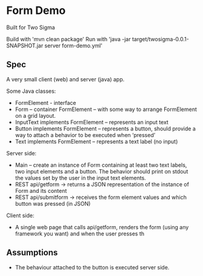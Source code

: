 Form Demo
=========

Built for Two Sigma

Build with 'mvn clean package'
Run with 'java -jar target/twosigma-0.0.1-SNAPSHOT.jar server  form-demo.yml'

Spec
----

A very small client (web) and server (java) app.
 
Some Java classes:
* FormElement - interface
* Form – container  FormElement – with some way to arrange FormElement on a grid layout.
* InputText implements FormElement – represents an input text
* Button implements FormElement – represents a button, should provide a way to attach a behavior to be executed when ‘pressed’
* Text implements FormElement – represents a text label (no input)

Server side:
* Main – create an instance of Form containing at least two text labels, two input elements and a button. The behavior should print on stdout the values set by the user in the input text elements.
* REST api/getform -> returns a JSON representation of the instance of Form and its content
* REST api/submitform -> receives the form element values and which button was pressed (in JSON)


Client side:
* A single web page that calls api/getform, renders the form (using any framework you want) and when the user presses th

Assumptions
----------- 

* The behaviour attached to the button is executed server side. 